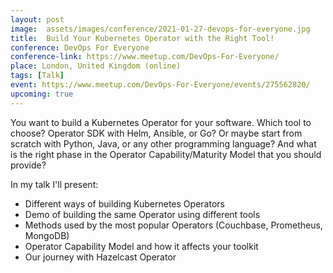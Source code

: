```yaml
---
layout: post
image:  assets/images/conference/2021-01-27-devops-for-everyone.jpg
title:  Build Your Kubernetes Operator with the Right Tool!
conference: DevOps For Everyone
conference-link: https://www.meetup.com/DevOps-For-Everyone/
place: London, United Kingdom (online)
tags: [Talk]
event: https://www.meetup.com/DevOps-For-Everyone/events/275562820/
upcoming: true
---
```


You want to build a Kubernetes Operator for your software. Which tool to choose? Operator SDK with Helm, Ansible, or Go? Or maybe start from scratch with Python, Java, or any other programming language? And what is the right phase in the Operator Capability/Maturity Model that you should provide?

In my talk I'll present:
- Different ways of building Kubernetes Operators
- Demo of building the same Operator using different tools
- Methods used by the most popular Operators (Couchbase, Prometheus, MongoDB)
- Operator Capability Model and how it affects your toolkit
- Our journey with Hazelcast Operator
